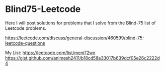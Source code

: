 # Blind75-Leetcode

Here I will post solutions for problems that I solve from the Blind-75 list of Leetcode problems.

https://leetcode.com/discuss/general-discussion/460599/blind-75-leetcode-questions

My List: https://leetcode.com/list/meni72we
https://gist.github.com/animesh2411/b18cd58a33017b639dcf05e26c2222d4
